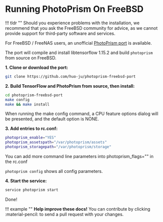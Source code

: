 # Running PhotoPrism On FreeBSD

!!! tldr ""
    Should you experience problems with the installation, we recommend that you ask the FreeBSD community for advice, as we cannot provide support for third-party software and services.

For FreeBSD / FreeNAS users, an unofficial [PhotoPrism port](https://github.com/huo-ju/photoprism-freebsd-port) 
is available.

The port will compile and install libtensorflow 1.15.2 and build `photoprism` from source on FreeBSD.

**1. Clone or download the port:**

```bash
git clone https://github.com/huo-ju/photoprism-freebsd-port
```

**2. Build TensorFlow and PhotoPrism from source, then install:**

```bash
cd photoprism-freebsd-port
make config
make && make install
```

When running the make config command, a CPU feature options dialog will be presented, and the default option is NONE.

**3. Add entries to rc.conf:**

```bash
photoprism_enable="YES"
photoprism_assetspath="/var/photoprism/assets"
photoprism_storagepath="/var/photoprism/storage"
```

You can add more command line parameters into photoprism_flags="" in the rc.conf

`photoprism config` shows all config parameters. 

**4. Start the service:**

```bash
service photoprism start
```

Done!

!!! example ""
    **Help improve these docs!** You can contribute by clicking :material-pencil: to send a pull request with your changes.

